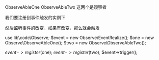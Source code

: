 ObserveAbleOne
ObserveAbleTwo
这两个是观察者

我们要注册到事件触发的实例下

然后监听事件的改变，如果有改变，那么就会触发



use lib\code\Observe;
$event = new Observe\EventRealize();
$one = new Observe\ObserveAbleOne();
$two = new Observe\ObserveAbleTwo();

$event->register($one);
$event->register($two);
$event->trigger();

